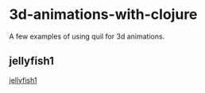 # 3d-animations-with-clojure

 A few examples of using quil for 3d animations.
 
 ## jellyfish1
 
 [jellyfish1](Qualle1opt.gif)
